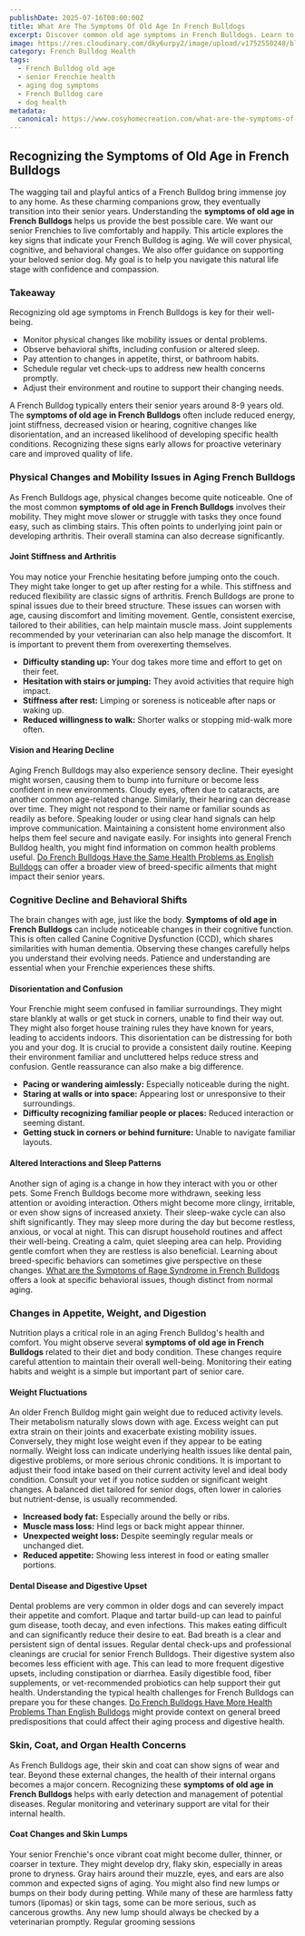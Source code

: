 ```yaml
---
publishDate: 2025-07-16T00:00:00Z
title: What Are The Symptoms Of Old Age In French Bulldogs
excerpt: Discover common old age symptoms in French Bulldogs. Learn to recognize signs like mobility issues, cognitive changes, and health concerns to support your aging Frenchie.
image: https://res.cloudinary.com/dky6urpy2/image/upload/v1752550248/blog_image_1752550248_ow0sl1.webp
category: French Bulldog Health
tags:
  - French Bulldog old age
  - senior Frenchie health
  - aging dog symptoms
  - French Bulldog care
  - dog health
metadata:
  canonical: https://www.cosyhomecreation.com/what-are-the-symptoms-of-old-age-in-french-bulldogs
---
```


## Recognizing the Symptoms of Old Age in French Bulldogs

The wagging tail and playful antics of a French Bulldog bring immense joy to any home. As these charming companions grow, they eventually transition into their senior years. Understanding the **symptoms of old age in French Bulldogs** helps us provide the best possible care. We want our senior Frenchies to live comfortably and happily. This article explores the key signs that indicate your French Bulldog is aging. We will cover physical, cognitive, and behavioral changes. We also offer guidance on supporting your beloved senior dog. My goal is to help you navigate this natural life stage with confidence and compassion.

### Takeaway

Recognizing old age symptoms in French Bulldogs is key for their well-being.
*   Monitor physical changes like mobility issues or dental problems.
*   Observe behavioral shifts, including confusion or altered sleep.
*   Pay attention to changes in appetite, thirst, or bathroom habits.
*   Schedule regular vet check-ups to address new health concerns promptly.
*   Adjust their environment and routine to support their changing needs.

A French Bulldog typically enters their senior years around 8-9 years old. The **symptoms of old age in French Bulldogs** often include reduced energy, joint stiffness, decreased vision or hearing, cognitive changes like disorientation, and an increased likelihood of developing specific health conditions. Recognizing these signs early allows for proactive veterinary care and improved quality of life.

### Physical Changes and Mobility Issues in Aging French Bulldogs

As French Bulldogs age, physical changes become quite noticeable. One of the most common **symptoms of old age in French Bulldogs** involves their mobility. They might move slower or struggle with tasks they once found easy, such as climbing stairs. This often points to underlying joint pain or developing arthritis. Their overall stamina can also decrease significantly.

#### Joint Stiffness and Arthritis

You may notice your Frenchie hesitating before jumping onto the couch. They might take longer to get up after resting for a while. This stiffness and reduced flexibility are classic signs of arthritis. French Bulldogs are prone to spinal issues due to their breed structure. These issues can worsen with age, causing discomfort and limiting movement. Gentle, consistent exercise, tailored to their abilities, can help maintain muscle mass. Joint supplements recommended by your veterinarian can also help manage the discomfort. It is important to prevent them from overexerting themselves.

*   **Difficulty standing up:** Your dog takes more time and effort to get on their feet.
*   **Hesitation with stairs or jumping:** They avoid activities that require high impact.
*   **Stiffness after rest:** Limping or soreness is noticeable after naps or waking up.
*   **Reduced willingness to walk:** Shorter walks or stopping mid-walk more often.

#### Vision and Hearing Decline

Aging French Bulldogs may also experience sensory decline. Their eyesight might worsen, causing them to bump into furniture or become less confident in new environments. Cloudy eyes, often due to cataracts, are another common age-related change. Similarly, their hearing can decrease over time. They might not respond to their name or familiar sounds as readily as before. Speaking louder or using clear hand signals can help improve communication. Maintaining a consistent home environment also helps them feel secure and navigate easily. For insights into general French Bulldog health, you might find information on common health problems useful. [Do French Bulldogs Have the Same Health Problems as English Bulldogs](https://cosyhomecreation.com/do-french-bulldogs-have-the-same-health-problems-as-english-bulldogs) can offer a broader view of breed-specific ailments that might impact their senior years.

### Cognitive Decline and Behavioral Shifts

The brain changes with age, just like the body. **Symptoms of old age in French Bulldogs** can include noticeable changes in their cognitive function. This is often called Canine Cognitive Dysfunction (CCD), which shares similarities with human dementia. Observing these changes carefully helps you understand their evolving needs. Patience and understanding are essential when your Frenchie experiences these shifts.

#### Disorientation and Confusion

Your Frenchie might seem confused in familiar surroundings. They might stare blankly at walls or get stuck in corners, unable to find their way out. They might also forget house training rules they have known for years, leading to accidents indoors. This disorientation can be distressing for both you and your dog. It is crucial to provide a consistent daily routine. Keeping their environment familiar and uncluttered helps reduce stress and confusion. Gentle reassurance can also make a big difference.

*   **Pacing or wandering aimlessly:** Especially noticeable during the night.
*   **Staring at walls or into space:** Appearing lost or unresponsive to their surroundings.
*   **Difficulty recognizing familiar people or places:** Reduced interaction or seeming distant.
*   **Getting stuck in corners or behind furniture:** Unable to navigate familiar layouts.

#### Altered Interactions and Sleep Patterns

Another sign of aging is a change in how they interact with you or other pets. Some French Bulldogs become more withdrawn, seeking less attention or avoiding interaction. Others might become more clingy, irritable, or even show signs of increased anxiety. Their sleep-wake cycle can also shift significantly. They may sleep more during the day but become restless, anxious, or vocal at night. This can disrupt household routines and affect their well-being. Creating a calm, quiet sleeping area can help. Providing gentle comfort when they are restless is also beneficial. Learning about breed-specific behaviors can sometimes give perspective on these changes. [What are the Symptoms of Rage Syndrome in French Bulldogs](https://cosyhomecreation.com/what-are-the-symptoms-of-rage-syndrome-in-french-bulldogs) offers a look at specific behavioral issues, though distinct from normal aging.

### Changes in Appetite, Weight, and Digestion

Nutrition plays a critical role in an aging French Bulldog's health and comfort. You might observe several **symptoms of old age in French Bulldogs** related to their diet and body condition. These changes require careful attention to maintain their overall well-being. Monitoring their eating habits and weight is a simple but important part of senior care.

#### Weight Fluctuations

An older French Bulldog might gain weight due to reduced activity levels. Their metabolism naturally slows down with age. Excess weight can put extra strain on their joints and exacerbate existing mobility issues. Conversely, they might lose weight even if they appear to be eating normally. Weight loss can indicate underlying health issues like dental pain, digestive problems, or more serious chronic conditions. It is important to adjust their food intake based on their current activity level and ideal body condition. Consult your vet if you notice sudden or significant weight changes. A balanced diet tailored for senior dogs, often lower in calories but nutrient-dense, is usually recommended.

*   **Increased body fat:** Especially around the belly or ribs.
*   **Muscle mass loss:** Hind legs or back might appear thinner.
*   **Unexpected weight loss:** Despite seemingly regular meals or unchanged diet.
*   **Reduced appetite:** Showing less interest in food or eating smaller portions.

#### Dental Disease and Digestive Upset

Dental problems are very common in older dogs and can severely impact their appetite and comfort. Plaque and tartar build-up can lead to painful gum disease, tooth decay, and even infections. This makes eating difficult and can significantly reduce their desire to eat. Bad breath is a clear and persistent sign of dental issues. Regular dental check-ups and professional cleanings are crucial for senior French Bulldogs. Their digestive system also becomes less efficient with age. This can lead to more frequent digestive upsets, including constipation or diarrhea. Easily digestible food, fiber supplements, or vet-recommended probiotics can help support their gut health. Understanding the typical health challenges for French Bulldogs can prepare you for these changes. [Do French Bulldogs Have More Health Problems Than English Bulldogs](https://cosyhomecreation.com/do-french-bulldogs-have-more-health-problems-than-english-bulldogs) might provide context on general breed predispositions that could affect their aging process and digestive health.

### Skin, Coat, and Organ Health Concerns

As French Bulldogs age, their skin and coat can show signs of wear and tear. Beyond these external changes, the health of their internal organs becomes a major concern. Recognizing these **symptoms of old age in French Bulldogs** helps with early detection and management of potential diseases. Regular monitoring and veterinary support are vital for their internal health.

#### Coat Changes and Skin Lumps

Your senior Frenchie's once vibrant coat might become duller, thinner, or coarser in texture. They might develop dry, flaky skin, especially in areas prone to dryness. Gray hairs around their muzzle, eyes, and ears are also common and expected signs of aging. You might also find new lumps or bumps on their body during petting. While many of these are harmless fatty tumors (lipomas) or skin tags, some can be more serious, such as cancerous growths. Any new lump should always be checked by a veterinarian promptly. Regular grooming sessions